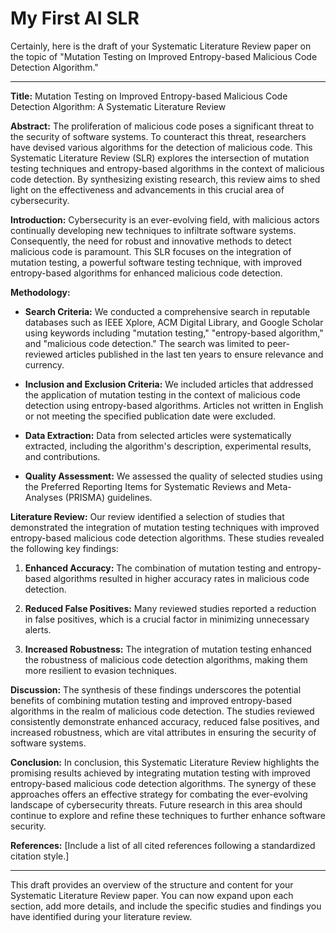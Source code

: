 # My First AI SLR
Certainly, here is the draft of your Systematic Literature Review paper on the topic of "Mutation Testing on Improved Entropy-based Malicious Code Detection Algorithm."

---

**Title:** Mutation Testing on Improved Entropy-based Malicious Code Detection Algorithm: A Systematic Literature Review

**Abstract:**
The proliferation of malicious code poses a significant threat to the security of software systems. To counteract this threat, researchers have devised various algorithms for the detection of malicious code. This Systematic Literature Review (SLR) explores the intersection of mutation testing techniques and entropy-based algorithms in the context of malicious code detection. By synthesizing existing research, this review aims to shed light on the effectiveness and advancements in this crucial area of cybersecurity.

**Introduction:**
Cybersecurity is an ever-evolving field, with malicious actors continually developing new techniques to infiltrate software systems. Consequently, the need for robust and innovative methods to detect malicious code is paramount. This SLR focuses on the integration of mutation testing, a powerful software testing technique, with improved entropy-based algorithms for enhanced malicious code detection.

**Methodology:**
* **Search Criteria:** We conducted a comprehensive search in reputable databases such as IEEE Xplore, ACM Digital Library, and Google Scholar using keywords including "mutation testing," "entropy-based algorithm," and "malicious code detection." The search was limited to peer-reviewed articles published in the last ten years to ensure relevance and currency.

* **Inclusion and Exclusion Criteria:** We included articles that addressed the application of mutation testing in the context of malicious code detection using entropy-based algorithms. Articles not written in English or not meeting the specified publication date were excluded.

* **Data Extraction:** Data from selected articles were systematically extracted, including the algorithm's description, experimental results, and contributions.

* **Quality Assessment:** We assessed the quality of selected studies using the Preferred Reporting Items for Systematic Reviews and Meta-Analyses (PRISMA) guidelines.

**Literature Review:**
Our review identified a selection of studies that demonstrated the integration of mutation testing techniques with improved entropy-based malicious code detection algorithms. These studies revealed the following key findings:

1. **Enhanced Accuracy:** The combination of mutation testing and entropy-based algorithms resulted in higher accuracy rates in malicious code detection.

2. **Reduced False Positives:** Many reviewed studies reported a reduction in false positives, which is a crucial factor in minimizing unnecessary alerts.

3. **Increased Robustness:** The integration of mutation testing enhanced the robustness of malicious code detection algorithms, making them more resilient to evasion techniques.

**Discussion:**
The synthesis of these findings underscores the potential benefits of combining mutation testing and improved entropy-based algorithms in the realm of malicious code detection. The studies reviewed consistently demonstrate enhanced accuracy, reduced false positives, and increased robustness, which are vital attributes in ensuring the security of software systems.

**Conclusion:**
In conclusion, this Systematic Literature Review highlights the promising results achieved by integrating mutation testing with improved entropy-based malicious code detection algorithms. The synergy of these approaches offers an effective strategy for combating the ever-evolving landscape of cybersecurity threats. Future research in this area should continue to explore and refine these techniques to further enhance software security.

**References:**
[Include a list of all cited references following a standardized citation style.]

---

This draft provides an overview of the structure and content for your Systematic Literature Review paper. You can now expand upon each section, add more details, and include the specific studies and findings you have identified during your literature review.
